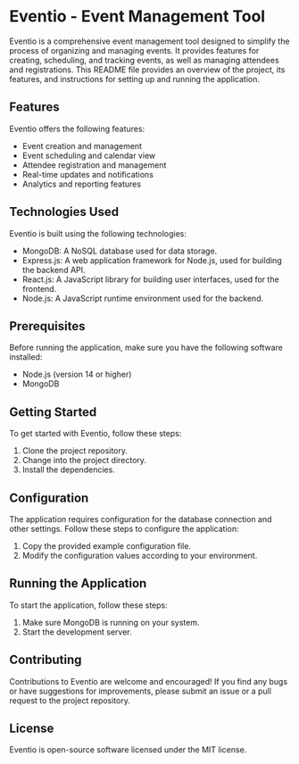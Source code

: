 # Eventio - Event Management Tool

Eventio is a comprehensive event management tool designed to simplify the process of organizing and managing events. It provides features for creating, scheduling, and tracking events, as well as managing attendees and registrations. This README file provides an overview of the project, its features, and instructions for setting up and running the application.

## Features

Eventio offers the following features:

- Event creation and management
- Event scheduling and calendar view
- Attendee registration and management
- Real-time updates and notifications
- Analytics and reporting features

## Technologies Used

Eventio is built using the following technologies:

- MongoDB: A NoSQL database used for data storage.
- Express.js: A web application framework for Node.js, used for building the backend API.
- React.js: A JavaScript library for building user interfaces, used for the frontend.
- Node.js: A JavaScript runtime environment used for the backend.

## Prerequisites

Before running the application, make sure you have the following software installed:

- Node.js (version 14 or higher)
- MongoDB

## Getting Started

To get started with Eventio, follow these steps:

1. Clone the project repository.
2. Change into the project directory.
3. Install the dependencies.

## Configuration

The application requires configuration for the database connection and other settings. Follow these steps to configure the application:

1. Copy the provided example configuration file.
2. Modify the configuration values according to your environment.

## Running the Application

To start the application, follow these steps:

1. Make sure MongoDB is running on your system.
2. Start the development server.

## Contributing

Contributions to Eventio are welcome and encouraged! If you find any bugs or have suggestions for improvements, please submit an issue or a pull request to the project repository.

## License

Eventio is open-source software licensed under the MIT license.
